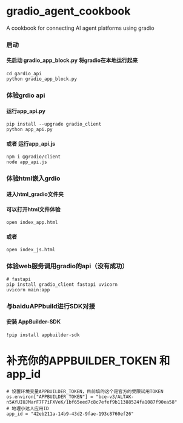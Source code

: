 # gradio_agent_cookbook
A cookbook for connecting AI agent platforms using gradio


### 启动
#### 先启动  gradio_app_block.py 将gradio在本地运行起来
```
cd gardio_api 
python gradio_app_block.py 
```

### 体验grdio api
#### 运行app_api.py 
```
pip install --upgrade gradio_client
python app_api.py
```
#### 或者 运行app_api.js
```
npm i @gradio/client
node app_api.js
```
### 体验html嵌入grdio
#### 进入html_gradio文件夹
#### 可以打开html文件体验
```
open index_app.html
```
#### 或者
```
open index_js.html
```
### 体验web服务调用gradio的api（没有成功）
```
# fastapi
pip install gradio_client fastapi uvicorn
uvicorn main:app
```

### 与baiduAPPbuild进行SDK对接

#### 安装 AppBuilder-SDK
```
!pip install appbuilder-sdk
```

# 补充你的APPBUILDER_TOKEN 和 app_id
```
# 设置环境变量APPBUILDER_TOKEN，目前填的这个是官方的受限试用TOKEN
os.environ["APPBUILDER_TOKEN"] = "bce-v3/ALTAK-n5AYUIUJMarF7F7iFXVeK/1bf65eed7c8c7efef9b11388524fa1087f90ea58"
# 地理小达人应用ID
app_id = "42eb211a-14b9-43d2-9fae-193c8760ef26"
```







